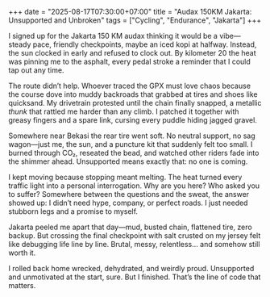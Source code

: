 +++
date = "2025-08-17T07:30:00+07:00"
title = "Audax 150KM Jakarta: Unsupported and Unbroken"
tags = ["Cycling", "Endurance", "Jakarta"]
+++

I signed up for the Jakarta 150 KM audax thinking it would be a vibe—steady pace, friendly checkpoints, maybe an iced kopi at halfway. Instead, the sun clocked in early and refused to clock out. By kilometer 20 the heat was pinning me to the asphalt, every pedal stroke a reminder that I could tap out any time.

The route didn’t help. Whoever traced the GPX must love chaos because the course dove into muddy backroads that grabbed at tires and shoes like quicksand. My drivetrain protested until the chain finally snapped, a metallic *thunk* that rattled me harder than any climb. I patched it together with greasy fingers and a spare link, cursing every puddle hiding jagged gravel.

Somewhere near Bekasi the rear tire went soft. No neutral support, no sag wagon—just me, the sun, and a puncture kit that suddenly felt too small. I burned through CO₂, reseated the bead, and watched other riders fade into the shimmer ahead. Unsupported means exactly that: no one is coming.

I kept moving because stopping meant melting. The heat turned every traffic light into a personal interrogation. Why are you here? Who asked you to suffer? Somewhere between the questions and the sweat, the answer showed up: I didn’t need hype, company, or perfect roads. I just needed stubborn legs and a promise to myself.

Jakarta peeled me apart that day—mud, busted chain, flattened tire, zero backup. But crossing the final checkpoint with salt crusted on my jersey felt like debugging life line by line. Brutal, messy, relentless… and somehow still worth it.

I rolled back home wrecked, dehydrated, and weirdly proud. Unsupported and unmotivated at the start, sure. But I finished. That’s the line of code that matters.
